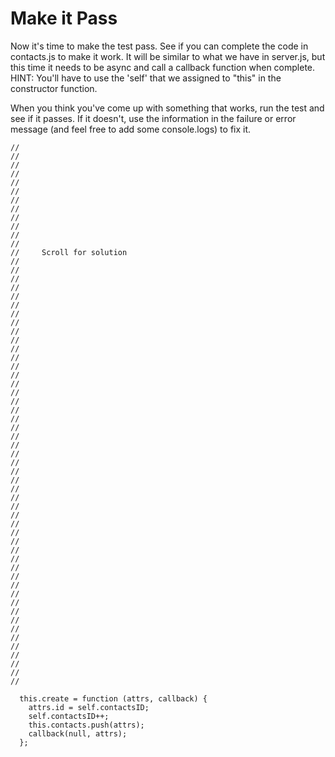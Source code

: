 # Make it Pass

Now it's time to make the test pass.  See if you can complete the code in contacts.js to make it work.  It will be similar to what we have in server.js, but this time it needs to be async and call a callback function when complete.  HINT: You'll have to use the 'self' that we assigned to "this" in the constructor function.

When you think you've come up with something that works, run the test and see if it passes.  If it doesn't, use the information in the failure or error message (and feel free to add some console.logs) to fix it.
```
//
//
//
//
//
//
//
//
//
//
//
//
//     Scroll for solution
//
//
//
//
//
//
//
//
//
//
//
//
//
//
//
//
//
//
//
//
//
//
//
//
//
//
//
//
//
//
//
//
//
//
//
//
//
//
//
//
//
//
//
//
//
//
//
//
//

  this.create = function (attrs, callback) {
    attrs.id = self.contactsID;
    self.contactsID++;
    this.contacts.push(attrs);
    callback(null, attrs);
  };

```